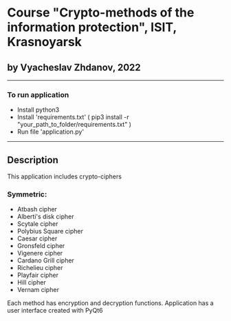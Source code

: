 # Course "Crypto-methods of the information protection", ISIT, Krasnoyarsk
## by Vyacheslav Zhdanov, 2022

---
### To run application
- Install python3
- Install 'requirements.txt' ( pip3 install -r "your_path_to_folder/requirements.txt" )
- Run file 'application.py'

---
## Description
This application includes crypto-ciphers
### Symmetric:
- Atbash cipher
- Alberti's disk cipher
- Scytale cipher
- Polybius Square cipher
- Caesar cipher
- Gronsfeld cipher
- Vigenere cipher
- Cardano Grill cipher
- Richelieu cipher
- Playfair cipher
- Hill cipher
- Vernam cipher

Each method has encryption and decryption functions.
Application has a user interface created with PyQt6
